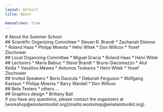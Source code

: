 ```yaml
---
layout: default
title: About

manualrows: true
---
```


<div class="row">

<div class="col-sm-12" markdown="1">
# About the Summer School
</div>

<div class="col-xs-6 col-sm-3" markdown="1">
## Scientific Organizing Committee
* Steven R. Brandt
* Zachariah Etienne
* Roland Haas
* Philipp Moesta
* Helvi Witek
* Don Willcox
* Yosef Zlochower
</div>

<div class="col-xs-6 col-sm-3" markdown="1">
## Local  Organizing Committee
* Miguel Gracia
* Roland Haas
* Helvi Witek
</div>

<div class="col-xs-6 col-sm-3" markdown="1">
## Lecturers
* Maria Babiuc
* Steve Brandt
* Bruno Giacomazzo
* Atul Kedia
* Vassilios Mewes
* Antonios Tsokaros
* Helvi Witek
* Yosef Zlochower
</div>

<div class="col-xs-6 col-sm-3" markdown="1">
## Invited Speakers
* Boris Daszuta
* Deborah Ferguson
* Wolfgang Kastaun
* Philipp Moesta
* Barry Wardell
* Don Willcox
</div>

<div class="col-xs-6 col-sm-3" markdown="1">
## Beta Testers
* others ...
</div>

<div class="col-xs-6 col-sm-3" markdown="1">
## Graphics design
* Brittany Ball
</div>

</div> <!--row-->
<div class="row">

<div class="col-xs-12" markdown="1">
If you have any questions, please contact the organizers at
[workshop@einsteintoolkit.org](mailto:workshop@einsteintoolkit.org).
</div>

</div> <!--row-->
